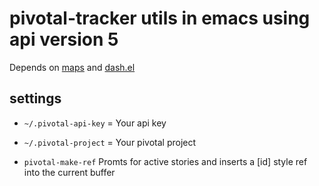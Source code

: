 # pivotal-tracker utils in emacs using api version 5

Depends on [maps](https://github.com/megakorre/maps) and [dash.el](https://github.com/magnars/dash.el)

## settings
* `~/.pivotal-api-key` = Your api key
* `~/.pivotal-project` = Your pivotal project

* `pivotal-make-ref`
  Promts for active stories and
  inserts a [id] style ref into the current buffer
